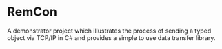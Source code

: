 # RemCon
A demonstrator project which illustrates the process of sending a typed object via TCP/IP in C# and provides a simple to use data transfer library.
